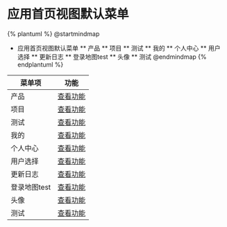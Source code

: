 # 应用首页视图默认菜单



{% plantuml %}
@startmindmap
* 应用首页视图默认菜单
** 产品
** 项目
** 测试
** 我的
** 个人中心
** 用户选择
** 更新日志
** 登录地图test
** 头像
** 测试
@endmindmap
{% endplantuml %}




| 菜单项      |  功能  |
| --------   |   ----  |
|产品|[查看功能](func/ProductMobMDView.md)|
|项目|[查看功能](func/ProjectMobMDView.md)|
|测试|[查看功能](func/ProductTestMobMDView.md)|
|我的|[查看功能](func/AppPortalView2.md)|
|个人中心|[查看功能](func/SysEmployeeLoginMobEditView.md)|
|用户选择|[查看功能](func/UserMobPickupView.md)|
|更新日志|[查看功能](func/SysUpdateLogMobMDView.md)|
|登录地图test|[查看功能](func/ActionMobMapView.md)|
|头像|[查看功能](func/SysEmployeeheadPortraitMobEditView.md)|
|测试|[查看功能](func/TodoUsr2MobEditView.md)|

